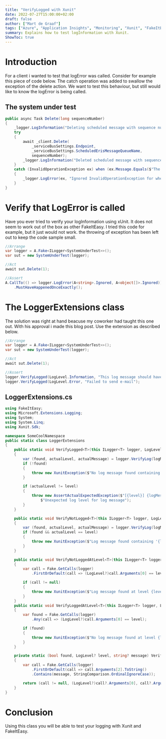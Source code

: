 ```yaml
---
title: "VerifyLogged with Xunit"
date: 2022-07-27T15:00:00+02:00
draft: false
author: ["Mart de Graaf"]
tags: ["Azure", "Application Insights", "Monitoring", "Xunit", "FakeItEasy"]
summary: Explains how to test logInformation with Xunit.
ShowToc: true
---
```


# Introduction
For a client i wanted to test that logError was called.
Consider for example this piece of code below. The catch operation was added to swallow the exception of the delete action. We want to test this behaviour, but still would like to know the logError is being called.

## The system under test
```cs {linenos=table}
public async Task Delete(long sequenceNumber)
{
    _logger.LogInformation("Deleting scheduled message with sequence number `{sequenceNumber}`.", sequenceNumber);
    try
    {
        await _client.Delete(
            _serviceBusSettings.Endpoint,
            _serviceBusSettings.ScheduledErisMessageQueueName,
            sequenceNumber);
        _logger.LogInformation("Deleted scheduled message with sequence number `{sequenceNumber}`.", sequenceNumber);
    }
    catch (InvalidOperationException ex) when (ex.Message.Equals($"The scheduled message with SequenceNumber = {sequenceNumber} is already being cancelled."))
    {
        _logger.LogError(ex, "Ignored InvalidOperationException for when the message {sequenceNumber} already has been cancelled.", sequenceNumber);
    }
}
```


# Verify that LogError is called

Have you ever tried to verify your logInformation using xUnit. It does not seem to work out of the box as other FakeItEasy.
I tried this code for example, but it just would not work. the throwing of exception has been left out to keep the code sample small.
```cs {linenos=table}
//Arrange
var logger = A.Fake<ILogger<SystemUnderTest>>();
var sut = new SystemUnderTest(logger);

//Act
await sut.Delete(1);

//Assert
A.CallTo(() => logger.LogError(A<string>.Ignored, A<object[]>.Ignored))
    .MustHaveHappenedOnceExactly();
```

# The LoggerExtensions class
The solution was right at hand beacuse my coworker had taught this one out. With his approval i made this blog post. Use the extension as described below.
```cs {linenos=table}
//Arrange
var logger = A.Fake<ILogger<SystemUnderTest>>();
var sut = new SystemUnderTest(logger);

//Act
await sut.Delete(1);

//Assert
logger.VerifyLogged(LogLevel.Information, "This log message should have been called");
logger.VerifyLogged(LogLevel.Error, "Failed to send e-mail");
```
## LoggerExtensions.cs
```cs {linenos=table}
using FakeItEasy;
using Microsoft.Extensions.Logging;
using System;
using System.Linq;
using Xunit.Sdk;

namespace SomeCoolNamespace
public static class LoggerExtensions
{
    public static void VerifyLogged<T>(this ILogger<T> logger, LogLevel level, string logMessage)
    {
        var (found, actualLevel, actualMessage) = logger.VerifyLog(logMessage);
        if (!found)
        {
            throw new XunitException($"No log message found containing '{logMessage}' at any loglevel");
        }

        if (actualLevel != level)
        {
            throw new AssertActualExpectedException($"[{level}] {logMessage}", $"[{actualLevel}] {actualMessage}",
                $"Unexpected log level for log message");
        }
    }

    public static void VerifyNotLogged<T>(this ILogger<T> logger, LogLevel level, string logMessage)
    {
        var (found, actualLevel, actualMessage) = logger.VerifyLog(logMessage);
        if (found && actualLevel == level)
        {
            throw new XunitException($"Log message found containing '{logMessage}' at level {level}{Environment.NewLine}Message: {actualMessage}");
        }
    }

    public static void VerifyNotLoggedAtLevel<T>(this ILogger<T> logger, LogLevel level)
    {
        var call = Fake.GetCalls(logger)
            .FirstOrDefault(call => (LogLevel?)call.Arguments[0] == level);

        if (call != null)
        {
            throw new XunitException($"Log message found at level {level}{Environment.NewLine}Message: {call.Arguments[2]}");
        }
    }
    public static void VerifyLoggedAtLevel<T>(this ILogger<T> logger, LogLevel level)
    {
        var found = Fake.GetCalls(logger)
            .Any(call => (LogLevel?)call.Arguments[0] == level);

        if (found)
        {
            throw new XunitException($"No log message found at level {level}");
        }
    }

    private static (bool found, LogLevel? level, string? message) VerifyLog<T>(this ILogger<T> logger, string message)
    {
        var call = Fake.GetCalls(logger)
            .FirstOrDefault(call => call.Arguments[2].ToString()
            .Contains(message, StringComparison.OrdinalIgnoreCase));

        return (call != null, (LogLevel?)call?.Arguments[0], call?.Arguments[2].ToString());
    }
}
```

# Conclusion
Using this class you will be able to test your logging with Xunit and FakeItEasy.